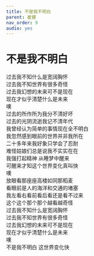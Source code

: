 ```yaml
---
title: 不是我不明白
parent: 崔健
nav_order: 9
audio: yes
---
```


# 不是我不明白

过去我不知什么是宽阔胸怀  
过去我不知世界有很多奇怪  
过去我幻想的未来可不是现在  
现在才似乎清楚什么是未来  
噢  
过去的所作所为我分不清好坏  
过去的光阴流逝我记不清年代  
我曾经认为简单的事情现在全不明白  
我忽然感到眼前的世界并非我所在  
二十多年来我好象只学会了忍耐  
难怪姑娘们总是说我不实实在在  
我强打起精神 从睡梦中醒来  
可醒来才知这个世界变化真叫快  
噢  
放眼看那座座高楼如同那稻麦  
看眼前是人的海洋和交通的堵塞  
我左看右看前看后看还是看不过来  
这个这个那个那个越看越奇怪  
过去我不知什么是宽阔胸怀  
过去我不知世界有很多奇怪  
过去我幻想的未来可不是现在  
现在才似乎清楚什么是未来  
噢  
不是我不明白 这世界变化快  